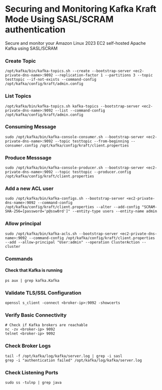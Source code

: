 # Securing and Monitoring Kafka Kraft Mode Using SASL/SCRAM authentication

Secure and monitor your Amazon Linux 2023 EC2 self-hosted Apache Kafka using SASL/SCRAM

### Create Topic

```cli
/opt/kafka/bin/kafka-topics.sh --create --bootstrap-server <ec2-private-dns-name>:9092 --replication-factor 1 --partitions 3 --topic testtopic --if-not-exists --command-config /opt/kafka/config/kraft/admin.config
```


### List Topics

```cli
/opt/kafka/bin/kafka-topics.sh kafka-topics --bootstrap-server <ec2-private-dns-name>:9092 --list --command-config /opt/kafka/config/kraft/admin.config
```

### Consuming Message

```cli
sudo /opt/kafka/bin/kafka-console-consumer.sh --bootstrap-server <ec2-private-dns-name>:9092 --topic testtopic --from-beginning --consumer.config /opt/kafka/config/kraft/client.properties
```

### Produce Messsage

```cli
sudo /opt/kafka/bin/kafka-console-producer.sh --bootstrap-server <ec2-private-dns-name>:9092 --topic testtopic --producer.config /opt/kafka/config/kraft/client.properties
```

### Add a new ACL user

```cli
sudo /opt/kafka/bin/kafka-configs.sh --bootstrap-server <ec2-private-dns-name>:9092 --command-config /opt/kafka/config/kraft/client.properties --alter --add-config "SCRAM-SHA-256=[password='p@ssw0rd']" --entity-type users --entity-name admin
```

### Allow principal

```cli
sudo /opt/kafka/bin/kafka-acls.sh --bootstrap-server <ec2-private-dns-name>:9092 --command-config /opt/kafka/config/kraft/client.properties --add --allow-principal "User:admin" --operation ClusterAction --cluster
```

### Commands

#### Check that Kafka is running

```cli
ps aux | grep kafka.Kafka
```

### Validate TLS/SSL Configuration

```cli
openssl s_client -connect <broker-ip>:9092 -showcerts
```

### Verify Basic Connectivity

```cli
# Check if Kafka brokers are reachable
nc -zv <broker-ip> 9092
telnet <broker-ip> 9092
```

### Check Broker Logs

```cli
tail -f /opt/kafka/log/kafka/server.log | grep -i sasl
grep -i "authentication failed" /opt/kafka/log/kafka/server.log
```

### Check Listening Ports

```cli
sudo ss -tulnp | grep java
```